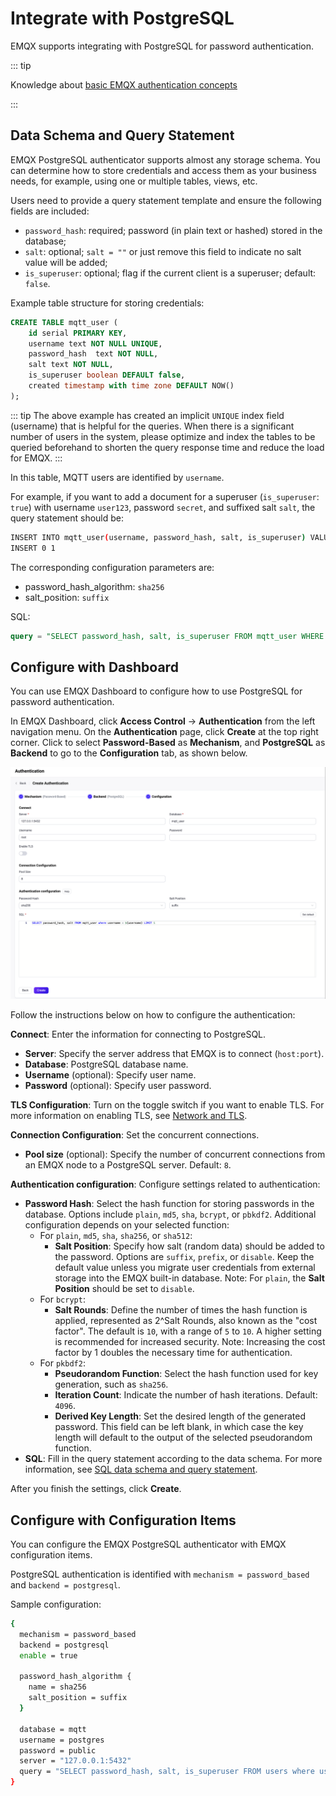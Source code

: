 # Integrate with PostgreSQL

EMQX supports integrating with PostgreSQL for password authentication. 

::: tip

Knowledge about [basic EMQX authentication concepts](../authn/authn.md)

:::

## Data Schema and Query Statement

EMQX PostgreSQL authenticator supports almost any storage schema. You can determine how to store credentials and access them as your business needs, for example, using one or multiple tables, views, etc.

Users need to provide a query statement template and ensure the following fields are included:

- `password_hash`: required; password (in plain text or hashed) stored in the database; 
- `salt`: optional; `salt = ""` or just remove this field to indicate no salt value will be added; 
- `is_superuser`: optional; flag if the current client is a superuser; default: `false`.

Example table structure for storing credentials:

```sql
CREATE TABLE mqtt_user (
    id serial PRIMARY KEY,
    username text NOT NULL UNIQUE,
    password_hash  text NOT NULL,
    salt text NOT NULL,
    is_superuser boolean DEFAULT false,
    created timestamp with time zone DEFAULT NOW()
);
```

::: tip
The above example has created an implicit `UNIQUE` index field (username) that is helpful for the queries.
When there is a significant number of users in the system, please optimize and index the tables to be queried beforehand to shorten the query response time and reduce the load for EMQX.
:::

In this table, MQTT users are identified by `username`.

For example, if you want to add a document for a superuser (`is_superuser`: `true`) with username `user123`, password `secret`, and suffixed salt `salt`, the query statement should be:

```bash
INSERT INTO mqtt_user(username, password_hash, salt, is_superuser) VALUES ('user123', 'bede90386d450cea8b77b822f8887065e4e5abf132c2f9dccfcc7fbd4cba5e35', 'salt', true);
INSERT 0 1
```

The corresponding configuration parameters are:

- password_hash_algorithm: `sha256`
- salt_position: `suffix`

SQL: 

```sql
query = "SELECT password_hash, salt, is_superuser FROM mqtt_user WHERE username = ${username} LIMIT 1"
```

## Configure with Dashboard

You can use EMQX Dashboard to configure how to use PostgreSQL for password authentication. 

In EMQX Dashboard, click **Access Control** -> **Authentication** from the left navigation menu. On the **Authentication** page, click **Create** at the top right corner. Click to select **Password-Based** as **Mechanism**, and **PostgreSQL** as **Backend** to go to the **Configuration** tab, as shown below. 

<img src="./assets/authn-postgresql.png" alt="Authentication with postgresql" style="zoom:67%;" />

Follow the instructions below on how to configure the authentication:

**Connect**: Enter the information for connecting to PostgreSQL.

- **Server**: Specify the server address that EMQX is to connect (`host:port`).
- **Database**: PostgreSQL database name.
- **Username** (optional): Specify user name. 
- **Password** (optional): Specify user password. 

**TLS Configuration**: Turn on the toggle switch if you want to enable TLS. For more information on enabling TLS, see [Network and TLS](../../network/overview.md).

**Connection Configuration**: Set the concurrent connections.

- **Pool size** (optional): Specify the number of concurrent connections from an EMQX node to a PostgreSQL server. Default: `8`. 

**Authentication configuration**: Configure settings related to authentication:

- **Password Hash**: Select the hash function for storing passwords in the database. Options include `plain`, `md5`, `sha`, `bcrypt`, or `pbkdf2`. Additional configuration depends on your selected function:
  - For `plain`, `md5`, `sha`, `sha256`, or `sha512`:
    - **Salt Position**: Specify how salt (random data) should be added to the password. Options are `suffix`, `prefix`, or `disable`. Keep the default value unless you migrate user credentials from external storage into the EMQX built-in database. Note: For `plain`, the **Salt Position** should be set to `disable`.
  - For `bcrypt`:
    - **Salt Rounds**: Define the number of times the hash function is applied, represented as 2^Salt Rounds, also known as the "cost factor". The default is `10`, with a range of `5` to `10`. A higher setting is recommended for increased security. Note: Increasing the cost factor by 1 doubles the necessary time for authentication.
  - For `pkbdf2`:
    - **Pseudorandom Function**: Select the hash function used for key generation, such as `sha256`.
    - **Iteration Count**: Indicate the number of hash iterations. Default:  `4096`.
    - **Derived Key Length**: Set the desired length of the generated password. This field can be left blank, in which case the key length will default to the output of the selected pseudorandom function.
- **SQL**: Fill in the query statement according to the data schema. For more information, see [SQL data schema and query statement](#sql-table-structure-and-query-statement). 

After you finish the settings, click **Create**.

## Configure with Configuration Items

You can configure the EMQX PostgreSQL authenticator with EMQX configuration items. <!--For detailed operation steps, see [authn-postgresql:authentication](../../configuration/configuration-manual.html#authn-postgresql:authentication). -->

PostgreSQL authentication is identified with `mechanism = password_based` and `backend = postgresql`.

Sample configuration:

```bash
{
  mechanism = password_based
  backend = postgresql
  enable = true

  password_hash_algorithm {
    name = sha256
    salt_position = suffix
  }

  database = mqtt
  username = postgres
  password = public
  server = "127.0.0.1:5432"
  query = "SELECT password_hash, salt, is_superuser FROM users where username = ${username} LIMIT 1"
}
```
